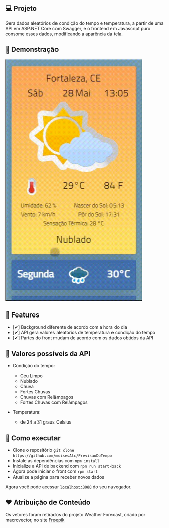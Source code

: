 ## 💻 Projeto

Gera dados aleatórios de condição do tempo e temperatura, a partir de uma API em ASP<span>.</span>NET Core com Swagger, e o frontend em Javascript puro consome esses dados, modificando a aparência da tela.

## 🎥 Demonstração

<img alt="PokeAPI" title="PokeAPI" src=".github/demo2.gif"/>

## 🔖 Features

- [✔] Background diferente de acordo com a hora do dia
- [✔] API gera valores aleatórios de temperatura e condição do tempo
- [✔] Partes do front mudam de acordo com os dados obtidos da API

## :diamond_shape_with_a_dot_inside: Valores possíveis da API

- Condição do tempo:
    - Céu Limpo 
    - Nublado
    - Chuva
    - Fortes Chuvas
    - Chuvas com Relâmpagos
    - Fortes Chuvas com Relâmpagos

- Temperatura:
    - de 24 a 31 graus Celsius

## 🚀 Como executar

- Clone o repositório `git clone https://github.com/moisesAlc/PrevisaoDoTempo`
- Instale as dependências com `npm install`
- Inicialize a API de backend com `rpm run start-back`
- Agora pode iniciar o front com  `rpm start`
- Atualize a página para receber novos dados

Agora você pode acessar [`localhost:8080`](http://localhost:8080) do seu navegador.

## ❤️ Atribuição de Conteúdo

Os vetores foram retirados do projeto Weather Forecast, criado por macrovector, no site [Freepik](https://www.freepik.com/free-vector/weather-extended-forecast-computer-paper-decorative-widgets-with-sun-clouds-rain-snow-icons-vector-illustration_1158408.htm#page=1&query=weather%20widget&position=1&from_view=search)
